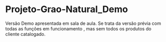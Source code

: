 # Projeto-Grao-Natural_Demo
Versão Demo apresentada em sala de aula. Se trata da versão prévia com todas as funções em funcionamento , mas sem todos os produtos do cliente catalogado. 

